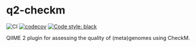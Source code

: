 # q2-checkm
![CI](https://github.com/bokulich-lab/q2-checkm/actions/workflows/ci.yml/badge.svg)
[![codecov](https://codecov.io/gh/bokulich-lab/q2-checkm/branch/main/graph/badge.svg?token=RSZD1TD9HG)](https://codecov.io/gh/bokulich-lab/q2-checkm)
[![Code style: black](https://img.shields.io/badge/code%20style-black-000000.svg)](https://github.com/psf/black)

QIIME 2 plugin for assessing the quality of (meta)genomes using CheckM.
